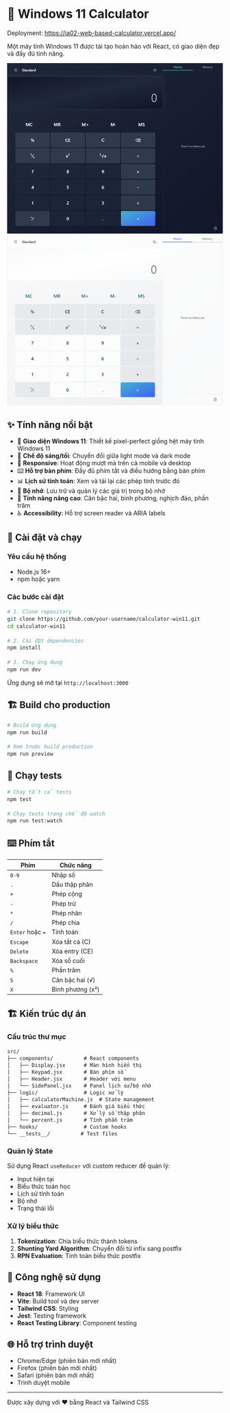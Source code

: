 # 🧮 Windows 11 Calculator
Deployment: https://ia02-web-based-calculator.vercel.app/

Một máy tính Windows 11 được tái tạo hoàn hảo với React, có giao diện đẹp và đầy đủ tính năng.

![Dark Mode](./public/calculator-darkmode.png)
![Light Mode](./public/calculator-lightmode.png)


## ✨ Tính năng nổi bật

- 🎨 **Giao diện Windows 11**: Thiết kế pixel-perfect giống hệt máy tính Windows 11
- 🌙 **Chế độ sáng/tối**: Chuyển đổi giữa light mode và dark mode
- 📱 **Responsive**: Hoạt động mượt mà trên cả mobile và desktop
- ⌨️ **Hỗ trợ bàn phím**: Đầy đủ phím tắt và điều hướng bằng bàn phím
- 📊 **Lịch sử tính toán**: Xem và tải lại các phép tính trước đó
- 💾 **Bộ nhớ**: Lưu trữ và quản lý các giá trị trong bộ nhớ
- 🧮 **Tính năng nâng cao**: Căn bậc hai, bình phương, nghịch đảo, phần trăm
- ♿ **Accessibility**: Hỗ trợ screen reader và ARIA labels

## 🚀 Cài đặt và chạy

### Yêu cầu hệ thống

- Node.js 16+
- npm hoặc yarn

### Các bước cài đặt

```bash
# 1. Clone repository
git clone https://github.com/your-username/calculator-win11.git
cd calculator-win11

# 2. Cài đặt dependencies
npm install

# 3. Chạy ứng dụng
npm run dev
```

Ứng dụng sẽ mở tại `http://localhost:3000`

## 🏗️ Build cho production

```bash
# Build ứng dụng
npm run build

# Xem trước build production
npm run preview
```

## 🧪 Chạy tests

```bash
# Chạy tất cả tests
npm test

# Chạy tests trong chế độ watch
npm run test:watch
```

## ⌨️ Phím tắt

| Phím             | Chức năng        |
| ---------------- | ---------------- |
| `0-9`            | Nhập số          |
| `.`              | Dấu thập phân    |
| `+`              | Phép cộng        |
| `-`              | Phép trừ         |
| `*`              | Phép nhân        |
| `/`              | Phép chia        |
| `Enter` hoặc `=` | Tính toán        |
| `Escape`         | Xóa tất cả (C)   |
| `Delete`         | Xóa entry (CE)   |
| `Backspace`      | Xóa số cuối      |
| `%`              | Phần trăm        |
| `S`              | Căn bậc hai (√)  |
| `X`              | Bình phương (x²) |

## 🏗️ Kiến trúc dự án

### Cấu trúc thư mục

```
src/
├── components/          # React components
│   ├── Display.jsx      # Màn hình hiển thị
│   ├── Keypad.jsx       # Bàn phím số
│   ├── Header.jsx       # Header với menu
│   └── SidePanel.jsx    # Panel lịch sử/bộ nhớ
├── logic/               # Logic xử lý
│   ├── calculatorMachine.js  # State management
│   ├── evaluator.js     # Đánh giá biểu thức
│   ├── decimal.js       # Xử lý số thập phân
│   └── percent.js       # Tính phần trăm
├── hooks/               # Custom hooks
└── __tests__/          # Test files
```

### Quản lý State

Sử dụng React `useReducer` với custom reducer để quản lý:

- Input hiện tại
- Biểu thức toán học
- Lịch sử tính toán
- Bộ nhớ
- Trạng thái lỗi

### Xử lý biểu thức

1. **Tokenization**: Chia biểu thức thành tokens
2. **Shunting Yard Algorithm**: Chuyển đổi từ infix sang postfix
3. **RPN Evaluation**: Tính toán biểu thức postfix

## 🎨 Công nghệ sử dụng

- **React 18**: Framework UI
- **Vite**: Build tool và dev server
- **Tailwind CSS**: Styling
- **Jest**: Testing framework
- **React Testing Library**: Component testing

## 🌐 Hỗ trợ trình duyệt

- Chrome/Edge (phiên bản mới nhất)
- Firefox (phiên bản mới nhất)
- Safari (phiên bản mới nhất)
- Trình duyệt mobile

---

Được xây dựng với ❤️ bằng React và Tailwind CSS
